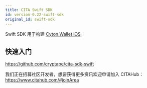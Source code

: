 ```yaml
---
title: CITA Swift SDK
id: version-0.22-swift-sdk
original_id: swift-sdk
---
```

Swift SDK 用于构建 [Cyton Wallet iOS](https://github.com/cryptape/cyton-ios)。

## 快速入门

https://github.com/cryptape/cita-sdk-swift

我们正在招募社区开发者，想要获得更多资讯欢迎申请加入 CITAHub：https://www.citahub.com/#joinArea